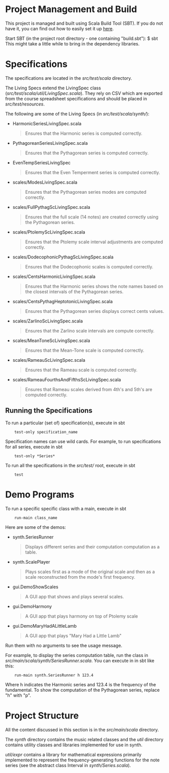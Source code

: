 Project Management and Build
============================

This project is managed and built using Scala Build Tool (SBT). If you do not have it, you can find out how to easily set it up [here][setupsbt].

[setupsbt]:http://www.scala-sbt.org/release/docs/Getting-Started/Setup.html

Start SBT (in the project root directory - one containing "build.sbt"):
$ sbt
This might take a little while to bring in the dependency libraries.

Specifications
==============

The specifications are located in the *src/test/scala* directory.

The Living Specs extend the LivingSpec class (*src/test/scala/util/LivingSpec.scala*).  They rely on CSV which are exported from the course spreadsheet specifications and should be placed in *src/test/resources*.

The following are some of the Living Specs (in *src/test/scala/synth/*):

+ HarmonicSeriesLivingSpec.scala

	> Ensures that the Harmonic series is computed correctly.

+ PythagoreanSeriesLivingSpec.scala

	> Ensures that the Pythagorean series is computed correctly.

+ EvenTempSeriesLivingSpec

	> Ensures that the Even Temperment series is computed correctly.

+ scales/ModesLivingSpec.scala

	> Ensures that the Pythagorean series modes are computed correctly.

+ scales/FullPythagScLivingSpec.scala

	> Ensures that the full scale (14 notes) are created correctly using the Pythagorean series.

+ scales/PtolemyScLivingSpec.scala

	> Ensures that the Ptolemy scale interval adjustments are computed correctly.

+ scales/DodecophonicPythagScLivingSpec.scala

	> Ensures that the Dodecophonic scales is computed correctly.

+ scales/CentsHarmonicLivingSpec.scala

	> Ensures that the Harmonic series shows the note names based on the closest intervals of the Pythagorean series.

+ scales/CentsPythagHeptotonicLivingSpec.scala

	> Ensures that the Pythagorean series displays correct cents values.

+ scales/ZarlinoScLivingSpec.scala

	> Ensures that the Zarlino scale intervals are compute correctly.

+ scales/MeanToneScLivingSpec.scala

	> Ensures that the Mean-Tone scale is computed correctly.

+ scales/RameauScLivingSpec.scala

	> Ensures that the Rameau scale is computed correctly.

+ scales/RameauFourthsAndFifthsScLivingSpec.scala

	> Ensures that Rameau scales derived from 4th's and 5th's are computed correctly.



Running the Specifications
--------------------------

To run a particular (set of) specification(s), execute in sbt

		test-only specification_name

Specification names can use wild cards.  For example, to run specifications for all series, execute in sbt

		test-only *Series*

To run all the specifications in the *src/test/* root, execute in sbt

		test

Demo Programs
=============

To run a specific specific class with a main, execute in sbt

		run-main class_name

Here are some of the demos:

+	synth.SeriesRunner
	
	> Displays different series and their computation computation as a table.

+	synth.ScalePlayer

	> Plays scales first as a mode of the original scale and then as a scale reconstructed from the mode's first frequency.

+	gui.DemoShowScales

	> A GUI app that shows and plays several scales.

+	gui.DemoHarmony

	> A GUI app that plays harmony on top of Ptolemy scale

+	gui.DemoMaryHadALittleLamb

	> A GUI app that plays "Mary Had a Little Lamb"


Run them with no arguments to see the usage message.

For example, to display the series computation table, run the class in *src/main/scala/synth/SeriesRunner.scala*. You can execute in in sbt like this:

		run-main synth.SeriesRunner h 123.4

Where h indicates the Harmonic series and 123.4 is the frequency of the fundamental.  To show the computation of the Pythagorean series, replace "h" with "p".

Project Structure
=================

All the content discussed in this section is in the *src/main/scala* directory.

The *synth* directory contains the music related classes and the *util* directory contains utility classes and libraries implemented for use in synth.

*util/expr* contains a library for mathematical expressions primarily implemented to represent the frequency-generating functions for the note series (see the abstract class Interval in *synth/Series.scala*).
